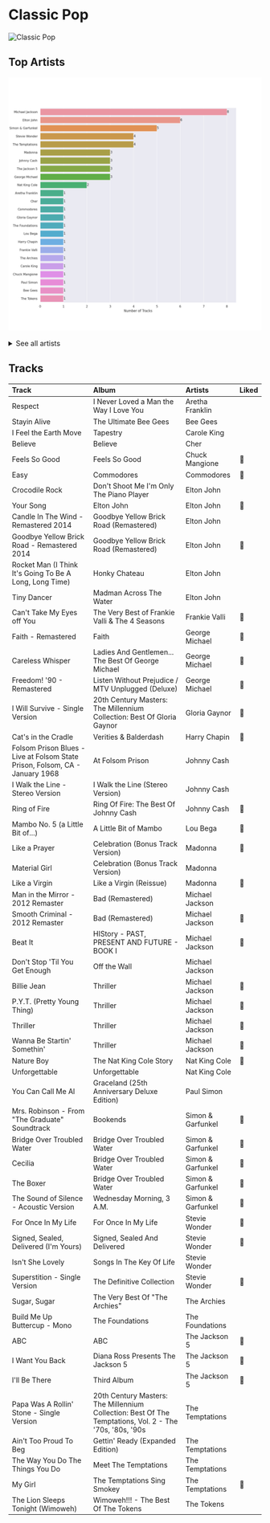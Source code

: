 # Classic Pop


<img src="https://mosaic.scdn.co/640/ab67616d0000b27322219b7ba681368a16c219feab67616d0000b27323350feac07f56d8b96f33d5ab67616d0000b27361c83e0a3e42be611729c840ab67616d0000b2736aa9314b7ddfbd8f036ba3ac" alt="Classic Pop" width="100" />

## Top Artists

![Bar chart of top 24 artists in Classic Pop](../images/playlists/classic_pop/artists.png)


<details>
<summary>See all artists</summary>

|   Number of Tracks | Artist            |
|-------------------:|:------------------|
|                  8 | Michael Jackson   |
|                  6 | Elton John        |
|                  5 | Simon & Garfunkel |
|                  4 | Stevie Wonder     |
|                  4 | The Temptations   |
|                  3 | Madonna           |
|                  3 | Johnny Cash       |
|                  3 | The Jackson 5     |
|                  3 | George Michael    |
|                  2 | Nat King Cole     |
|                  1 | Aretha Franklin   |
|                  1 | Cher              |
|                  1 | Commodores        |
|                  1 | Gloria Gaynor     |
|                  1 | The Foundations   |
|                  1 | Lou Bega          |
|                  1 | Harry Chapin      |
|                  1 | Frankie Valli     |
|                  1 | The Archies       |
|                  1 | Carole King       |
|                  1 | Chuck Mangione    |
|                  1 | Paul Simon        |
|                  1 | Bee Gees          |
|                  1 | The Tokens        |

</details>


## Tracks

| Track                                                                        | Album                                                                                                   | Artists           | Liked   |
|:-----------------------------------------------------------------------------|:--------------------------------------------------------------------------------------------------------|:------------------|:--------|
| Respect                                                                      | I Never Loved a Man the Way I Love You                                                                  | Aretha Franklin   |         |
| Stayin Alive                                                                 | The Ultimate Bee Gees                                                                                   | Bee Gees          |         |
| I Feel the Earth Move                                                        | Tapestry                                                                                                | Carole King       |         |
| Believe                                                                      | Believe                                                                                                 | Cher              |         |
| Feels So Good                                                                | Feels So Good                                                                                           | Chuck Mangione    | 💚       |
| Easy                                                                         | Commodores                                                                                              | Commodores        | 💚       |
| Crocodile Rock                                                               | Don't Shoot Me I'm Only The Piano Player                                                                | Elton John        |         |
| Your Song                                                                    | Elton John                                                                                              | Elton John        | 💚       |
| Candle In The Wind - Remastered 2014                                         | Goodbye Yellow Brick Road (Remastered)                                                                  | Elton John        |         |
| Goodbye Yellow Brick Road - Remastered 2014                                  | Goodbye Yellow Brick Road (Remastered)                                                                  | Elton John        | 💚       |
| Rocket Man (I Think It's Going To Be A Long, Long Time)                      | Honky Chateau                                                                                           | Elton John        |         |
| Tiny Dancer                                                                  | Madman Across The Water                                                                                 | Elton John        |         |
| Can't Take My Eyes off You                                                   | The Very Best of Frankie Valli & The 4 Seasons                                                          | Frankie Valli     | 💚       |
| Faith - Remastered                                                           | Faith                                                                                                   | George Michael    | 💚       |
| Careless Whisper                                                             | Ladies And Gentlemen... The Best Of George Michael                                                      | George Michael    | 💚       |
| Freedom! '90 - Remastered                                                    | Listen Without Prejudice / MTV Unplugged (Deluxe)                                                       | George Michael    | 💚       |
| I Will Survive - Single Version                                              | 20th Century Masters: The Millennium Collection: Best Of Gloria Gaynor                                  | Gloria Gaynor     | 💚       |
| Cat's in the Cradle                                                          | Verities & Balderdash                                                                                   | Harry Chapin      | 💚       |
| Folsom Prison Blues - Live at Folsom State Prison, Folsom, CA - January 1968 | At Folsom Prison                                                                                        | Johnny Cash       |         |
| I Walk the Line - Stereo Version                                             | I Walk the Line (Stereo Version)                                                                        | Johnny Cash       |         |
| Ring of Fire                                                                 | Ring Of Fire: The Best Of Johnny Cash                                                                   | Johnny Cash       | 💚       |
| Mambo No. 5 (a Little Bit of...)                                             | A Little Bit of Mambo                                                                                   | Lou Bega          | 💚       |
| Like a Prayer                                                                | Celebration (Bonus Track Version)                                                                       | Madonna           | 💚       |
| Material Girl                                                                | Celebration (Bonus Track Version)                                                                       | Madonna           |         |
| Like a Virgin                                                                | Like a Virgin (Reissue)                                                                                 | Madonna           | 💚       |
| Man in the Mirror - 2012 Remaster                                            | Bad (Remastered)                                                                                        | Michael Jackson   |         |
| Smooth Criminal - 2012 Remaster                                              | Bad (Remastered)                                                                                        | Michael Jackson   | 💚       |
| Beat It                                                                      | HIStory - PAST, PRESENT AND FUTURE - BOOK I                                                             | Michael Jackson   | 💚       |
| Don't Stop 'Til You Get Enough                                               | Off the Wall                                                                                            | Michael Jackson   |         |
| Billie Jean                                                                  | Thriller                                                                                                | Michael Jackson   | 💚       |
| P.Y.T. (Pretty Young Thing)                                                  | Thriller                                                                                                | Michael Jackson   | 💚       |
| Thriller                                                                     | Thriller                                                                                                | Michael Jackson   | 💚       |
| Wanna Be Startin' Somethin'                                                  | Thriller                                                                                                | Michael Jackson   | 💚       |
| Nature Boy                                                                   | The Nat King Cole Story                                                                                 | Nat King Cole     | 💚       |
| Unforgettable                                                                | Unforgettable                                                                                           | Nat King Cole     |         |
| You Can Call Me Al                                                           | Graceland (25th Anniversary Deluxe Edition)                                                             | Paul Simon        |         |
| Mrs. Robinson - From "The Graduate" Soundtrack                               | Bookends                                                                                                | Simon & Garfunkel | 💚       |
| Bridge Over Troubled Water                                                   | Bridge Over Troubled Water                                                                              | Simon & Garfunkel | 💚       |
| Cecilia                                                                      | Bridge Over Troubled Water                                                                              | Simon & Garfunkel | 💚       |
| The Boxer                                                                    | Bridge Over Troubled Water                                                                              | Simon & Garfunkel | 💚       |
| The Sound of Silence - Acoustic Version                                      | Wednesday Morning, 3 A.M.                                                                               | Simon & Garfunkel | 💚       |
| For Once In My Life                                                          | For Once In My Life                                                                                     | Stevie Wonder     | 💚       |
| Signed, Sealed, Delivered (I'm Yours)                                        | Signed, Sealed And Delivered                                                                            | Stevie Wonder     | 💚       |
| Isn't She Lovely                                                             | Songs In The Key Of Life                                                                                | Stevie Wonder     |         |
| Superstition - Single Version                                                | The Definitive Collection                                                                               | Stevie Wonder     | 💚       |
| Sugar, Sugar                                                                 | The Very Best Of "The Archies"                                                                          | The Archies       |         |
| Build Me Up Buttercup - Mono                                                 | The Foundations                                                                                         | The Foundations   |         |
| ABC                                                                          | ABC                                                                                                     | The Jackson 5     | 💚       |
| I Want You Back                                                              | Diana Ross Presents The Jackson 5                                                                       | The Jackson 5     | 💚       |
| I'll Be There                                                                | Third Album                                                                                             | The Jackson 5     | 💚       |
| Papa Was A Rollin' Stone - Single Version                                    | 20th Century Masters: The Millennium Collection: Best Of The Temptations, Vol. 2 - The '70s, '80s, '90s | The Temptations   |         |
| Ain't Too Proud To Beg                                                       | Gettin' Ready (Expanded Edition)                                                                        | The Temptations   |         |
| The Way You Do The Things You Do                                             | Meet The Temptations                                                                                    | The Temptations   |         |
| My Girl                                                                      | The Temptations Sing Smokey                                                                             | The Temptations   | 💚       |
| The Lion Sleeps Tonight (Wimoweh)                                            | Wimoweh!!! - The Best Of The Tokens                                                                     | The Tokens        |         |
